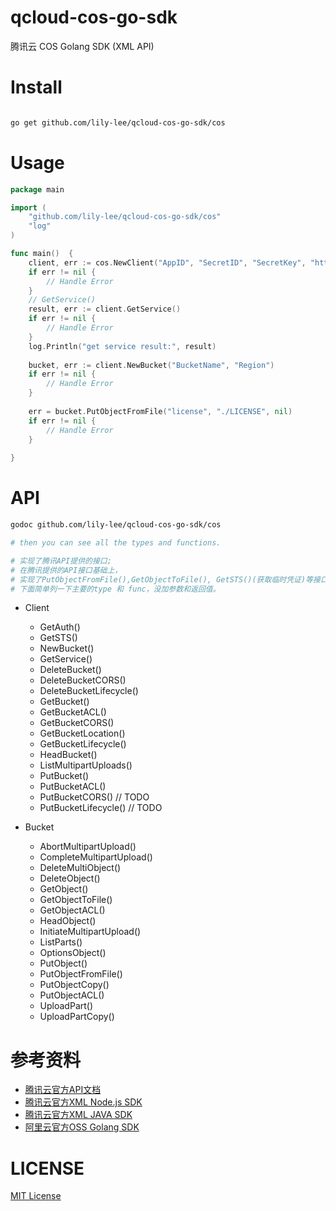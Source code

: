 # qcloud-cos-go-sdk
腾讯云 COS Golang SDK (XML API)

# Install
```bash

go get github.com/lily-lee/qcloud-cos-go-sdk/cos

```

# Usage

```go
package main

import (
    "github.com/lily-lee/qcloud-cos-go-sdk/cos"
    "log"
)

func main()  {
    client, err := cos.NewClient("AppID", "SecretID", "SecretKey", "https", 600)
    if err != nil {
        // Handle Error
    }
    // GetService()
    result, err := client.GetService()
    if err != nil {
        // Handle Error
    }
    log.Println("get service result:", result)
    
    bucket, err := client.NewBucket("BucketName", "Region")
    if err != nil {
        // Handle Error
    }
    
    err = bucket.PutObjectFromFile("license", "./LICENSE", nil)
    if err != nil {
        // Handle Error
    }
    
}
```

# API
```bash
godoc github.com/lily-lee/qcloud-cos-go-sdk/cos

# then you can see all the types and functions. 

# 实现了腾讯API提供的接口;
# 在腾讯提供的API接口基础上，
# 实现了PutObjectFromFile(),GetObjectToFile(), GetSTS()(获取临时凭证)等接口;
# 下面简单列一下主要的type 和 func，没加参数和返回值。
```
- Client
    - GetAuth() 
    - GetSTS()
    - NewBucket()
    - GetService()
    - DeleteBucket()
    - DeleteBucketCORS()
    - DeleteBucketLifecycle()
    - GetBucket()
    - GetBucketACL()
    - GetBucketCORS()
    - GetBucketLocation()
    - GetBucketLifecycle()
    - HeadBucket()
    - ListMultipartUploads()
    - PutBucket()
    - PutBucketACL()
    - PutBucketCORS() // TODO
    - PutBucketLifecycle() // TODO
    
- Bucket
    - AbortMultipartUpload()
    - CompleteMultipartUpload()
    - DeleteMultiObject()
    - DeleteObject()
    - GetObject()
    - GetObjectToFile()
    - GetObjectACL()
    - HeadObject()
    - InitiateMultipartUpload()
    - ListParts()
    - OptionsObject()
    - PutObject()
    - PutObjectFromFile()
    - PutObjectCopy()
    - PutObjectACL()
    - UploadPart()
    - UploadPartCopy()
    

# 参考资料
- [腾讯云官方API文档](https://cloud.tencent.com/document/product/436/7751)
- [腾讯云官方XML Node.js SDK](https://github.com/tencentyun/cos-nodejs-sdk-v5)
- [腾讯云官方XML JAVA SDK](https://github.com/tencentyun/cos-java-sdk-v5)
- [阿里云官方OSS Golang SDK](https://github.com/aliyun/aliyun-oss-go-sdk)

# LICENSE
[MIT License](https://github.com/lily-lee/qcloud-cos-go-sdk/blob/master/LICENSE)
